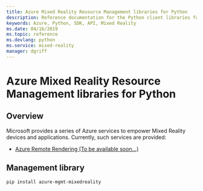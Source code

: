 ```yaml
---
title: Azure Mixed Reality Resource Management libraries for Python
description: Reference documentation for the Python client libraries for Azure Mixed Reality Resource Management
keywords: Azure, Python, SDK, API, Mixed Reality
ms.date: 04/16/2019
ms.topic: reference
ms.devlang: python
ms.service: mixed-reality
manager: dgriff
---
```

# Azure Mixed Reality Resource Management libraries for Python

## Overview

Microsoft provides a series of Azure services to empower Mixed Reality devices and applications. Currently, such services are provided:

* [Azure Remote Rendering (To be available soon...)](https://azure.microsoft.com/services/remote-rendering/)

## Management library
```bash
pip install azure-mgmt-mixedreality
```

